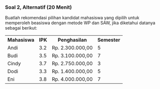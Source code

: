 ### Soal 2, Alternatif (20 Menit)

Buatlah rekomendasi pilihan kandidat mahasiswa yang dipilih untuk memperoleh
beasiswa dengan metode WP dan SAW, jika diketahui datanya sebagai berikut:

<table>
  <tr>
    <th>Mahasiswa</th>
    <th>IPK</th>
    <th>Penghasilan</th>
    <th>Semester</th>
  </tr>
  <tr>
    <td>Andi</td>
    <td>3.2</td>
    <td>Rp. 2.300.000,00</td>
    <td>5</td>
  </tr>
  <tr>
    <td>Budi</td>
    <td>3.5</td>
    <td>Rp. 3.100.000,00</td>
    <td>7</td>
  </tr>
  <tr>
    <td>Cindy</td>
    <td>3.7</td>
    <td>Rp. 2.750.000,00</td>
    <td>3</td>
  </tr>
  <tr>
    <td>Dodi</td>
    <td>3.3</td>
    <td>Rp. 1.400.000,00</td>
    <td>5</td>
  </tr>
  <tr>
    <td>Eni</td>
    <td>3.8</td>
    <td>Rp. 4.000.000,00</td>
    <td>7</td>
  </tr>
</table>
